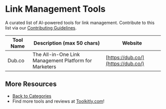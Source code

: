 # Link Management Tools

A curated list of AI-powered tools for link management. Contribute to this list via our [Contributing Guidelines](../CONTRIBUTING.md).

| Tool Name | Description (max 50 chars) | Website |
|-----------|----------------------------|---------|
| Dub.co | The All-in-One Link Management Platform for Marketers | [https://dub.co/](https://dub.co/) |

## More Resources
- [Back to Categories](../README.md)
- Find more tools and reviews at [Toolkitly.com](https://toolkitly.com)!
